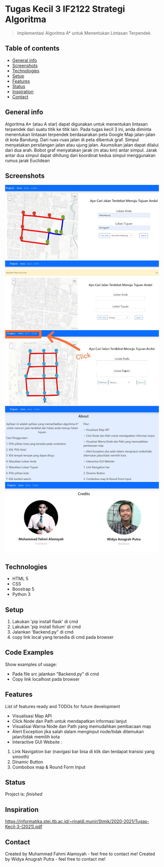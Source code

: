 # Tugas Kecil 3 IF2122 Strategi Algoritma
> Implementasi Algoritma A* untuk Menentukan Lintasan Terpendek

## Table of contents
* [General info](#general-info)
* [Screenshots](#screenshots)
* [Technologies](#technologies)
* [Setup](#setup)
* [Features](#features)
* [Status](#status)
* [Inspiration](#inspiration)
* [Contact](#contact)

## General info
Algoritma A* (atau A star) dapat digunakan untuk menentukan lintasan terpendek dari suatu titik
ke titik lain. Pada tugas kecil 3 ini, anda diminta menentukan lintasan terpendek berdasarakan peta
Google Map jalan-jalan di kota Bandung. Dari ruas-ruas jalan di peta dibentuk graf. Simpul
menyatakan persilangan jalan atau ujung jalan. Asumsikan jalan dapat dilalui dari dua arah. Bobot
graf menyatakan jarak (m atau km) antar simpul. Jarak antar dua simpul dapat dihitung dari
koordinat kedua simpul menggunakan rumus jarak Euclidean

## Screenshots
![Example screenshot](./src/static/ss/picture1.jpg)
![Example screenshot](./src/static/ss/picture2.jpg)
![Example screenshot](./src/static/ss/picture3.jpg)
![Example screenshot](./src/static/ss/picture4.jpg)
![Example screenshot](./src/static/ss/picture5.jpg)

## Technologies
* HTML 5
* CSS
* Boostrap 5
* Python 3

## Setup
1. Lakukan 'pip install flask' di cmd
2. Lakukan 'pip install folium' di cmd
3. Jalankan 'Backend.py" di cmd
4. copy link local yang tersedia di cmd pada browser

## Code Examples
Show examples of usage:
- Pada file src jalankan "Backend.py" di cmd
- Copy link localhost pada browser

## Features
List of features ready and TODOs for future development
* Visualisasi Map API
* Click Node dan Path untuk mendapatkan informasi lanjut
* Visualisai Warna Node dan Path yang memudahkan pembacaan map
* Alert Exception jika salah dalam menginput node/tidak ditemukan jalan/tidak memilih kota
* Interactive GUI Website :
1. Link Navigation bar (navigasi bar bisa di klik dan terdapat transisi yang smooth)
2. Dinamic Button
3. Combobox map & Round Form Input

## Status
Project is: _finished_

## Inspiration
https://informatika.stei.itb.ac.id/~rinaldi.munir/Stmik/2020-2021/Tugas-Kecil-3-(2021).pdf

## Contact
Created by Muhammad Fahmi Alamsyah - feel free to contact me!
Created by Widya Anugrah Putra - feel free to contact me!
